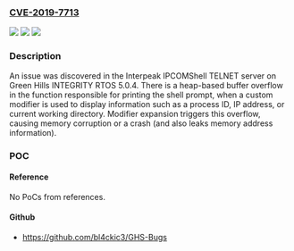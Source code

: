 ### [CVE-2019-7713](https://cve.mitre.org/cgi-bin/cvename.cgi?name=CVE-2019-7713)
![](https://img.shields.io/static/v1?label=Product&message=n%2Fa&color=blue)
![](https://img.shields.io/static/v1?label=Version&message=n%2Fa&color=blue)
![](https://img.shields.io/static/v1?label=Vulnerability&message=n%2Fa&color=brighgreen)

### Description

An issue was discovered in the Interpeak IPCOMShell TELNET server on Green Hills INTEGRITY RTOS 5.0.4. There is a heap-based buffer overflow in the function responsible for printing the shell prompt, when a custom modifier is used to display information such as a process ID, IP address, or current working directory. Modifier expansion triggers this overflow, causing memory corruption or a crash (and also leaks memory address information).

### POC

#### Reference
No PoCs from references.

#### Github
- https://github.com/bl4ckic3/GHS-Bugs

